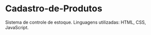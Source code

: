 # Cadastro-de-Produtos
Sistema de controle de estoque.
Linguagens utilizadas: HTML, CSS, JavaScript.
